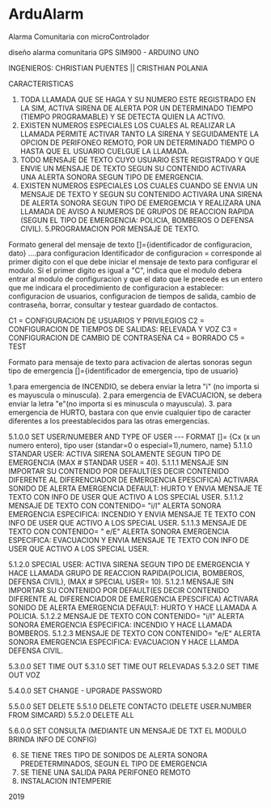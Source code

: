 # ArduAlarm
Alarma Comunitaria con microControlador

diseño alarma comunitaria GPS SIM900 - ARDUINO UNO

INGENIEROS: 
CHRISTIAN PUENTES || CRISTHIAN POLANIA

CARACTERISTICAS

1. TODA LLAMADA QUE SE HAGA Y SU NUMERO ESTE REGISTRADO EN LA SIM, ACTIVA SIRENA DE ALERTA POR UN DETERMINADO TIEMPO (TIEMPO PROGRAMABLE) Y SE DETECTA QUIEN LA ACTIVO.
2. EXISTEN NUMEROS ESPECIALES LOS CUALES AL REALIZAR LA LLAMADA PERMITE ACTIVAR TANTO LA SIRENA Y SEGUIDAMENTE LA OPCION DE PERIFONEO REMOTO, POR UN DETERMINADO TIEMPO O HASTA QUE EL USUARIO CUELGUE LA LLAMADA.
3. TODO MENSAJE DE TEXTO CUYO USUARIO ESTE REGISTRADO Y QUE ENVIE UN MENSAJE DE TEXTO SEGUN SU CONTENIDO ACTIVARA UNA ALERTA SONORA SEGUN TIPO DE EMERGENCIA.
4. EXISTEN NUMEROS ESPECIALES LOS CUALES CUANDO SE ENVIA UN MENSAJE DE TEXTO Y SEGUN SU CONTENIDO ACTIVARA UNA SIRENA DE ALERTA SONORA SEGUN TIPO DE EMERGEMCIA Y REALIZARA UNA LLAMADA DE AVISO A NUMEROS DE GRUPOS DE REACCION RAPIDA (SEGUN EL TIPO DE EMERGENCIA: POLICIA, BOMBEROS O DEFENSA CIVIL).
5.PROGRAMACION POR MENSAJE DE TEXTO.

Formato general del mensaje de texto []={identificador de configuracion, dato}  ....para configuracion
Identificador de configuracion = corresponde al primer digito con el que debe iniciar el mensaje de texto para configurar el modulo. Si el primer digito es igual a "C", indica que el modulo debera entrar al modulo de configuracion y que el dato que le precede es un entero que me indicara el procedimiento de configuracion a establecer: configuracion de usuarios, configuracion de tiempos de salida, cambio de contraseña, borrar, consultar y testear guardado de contactos.

C1 = CONFIGURACION DE USUARIOS Y PRIVILEGIOS
C2 = CONFIGURACION DE TIEMPOS DE SALIDAS: RELEVADA Y VOZ
C3 = CONFIGURACION DE CAMBIO DE CONTRASEÑA
C4 = BORRADO
C5 = TEST

Formato para mensaje de texto para activacion de alertas sonoras segun tipo de emergencia []={identificador de emergencia, tipo de usuario}

1.para emergencia de INCENDIO, se debera enviar la letra "i" (no importa si es mayuscula o minuscula).
2.para emergencia de EVACUACION, se debera enviar la letra "e"(no importa si es minuscula o mayuscula). 
3. para emergencia de HURTO, bastara con que envie cualquier tipo de caracter diferentes a los preestablecidos para las otras emergencias.

5.1.0.0 SET USER/NUMEBER AND TYPE OF USER --- FORMAT []= {Cx (x un numero entero), tipo user (standar=0 o especial=1),numero, name}
5.1.1.0 STANDAR USER: ACTIVA SIRENA SOLAMENTE SEGUN TIPO DE EMERGENCIA (MAX # STANDAR USER = 40).
5.1.1.1 MENSAJE SIN IMPORTAR SU CONTENIDO POR DEFAULT(ES DECIR CONTENIDO DIFERENTE AL DIFERENCIADOR DE EMERGENCIA EPESCIFICA)
ACTIVARA SONIDO DE ALERTA EMERGENCIA DEFAULT: HURTO Y ENVIA MENSAJE TE TEXTO CON INFO DE USER QUE ACTIVO A LOS SPECIAL USER.
5.1.1.2 MENSAJE DE TEXTO CON CONTENIDO= "i/I"  ALERTA SONORA EMERGENCIA ESPECIFICA: INCENDIO Y ENVIA MENSAJE TE TEXTO CON INFO DE USER QUE ACTIVO A LOS SPECIAL USER.
5.1.1.3 MENSAJE DE TEXTO CON CONTENIDO= " e/E" ALERTA SONORA EMERGENCIA ESPECIFICA: EVACUACION Y ENVIA MENSAJE TE TEXTO CON INFO DE USER QUE ACTIVO A LOS SPECIAL USER.

5.1.2.0 SPECIAL USER: ACTIVA SIRENA SEGUN TIPO DE EMERGENCIA Y HACE LLAMADA GRUPO DE REACCION RAPIDA(POLICIA, BOMBEROS, DEFENSA CIVIL), (MAX # SPECIAL USER= 10).
5.1.2.1 MENSAJE SIN IMPORTAR SU CONTENIDO POR DEFAULT(ES DECIR CONTENIDO DIFERENTE AL DIFERENCIADOR DE EMERGENCIA EPESCIFICA)
				ACTIVARA SONIDO DE ALERTA EMERGENCIA DEFAULT: HURTO Y HACE LLAMADA A POLICIA.
5.1.2.2 MENSAJE DE TEXTO CON CONTENIDO= "i/I" ALERTA SONORA EMERGENCIA ESPECIFICA: INCENDIO Y HACE LLAMADA BOMBEROS.
5.1.2.3 MENSAJE DE TEXTO CON CONTENIDO= "e/E" ALERTA SONORA EMERGENCIA ESPECIFICA: EVACUACION Y HACE LLAMDA DEFENSA CIVIL.

5.3.0.0 SET TIME OUT
5.3.1.0 SET TIME OUT RELEVADAS
5.3.2.0 SET TIME OUT VOZ

5.4.0.0 SET CHANGE - UPGRADE PASSWORD

5.5.0.0 SET DELETE
5.5.1.0 DELETE CONTACTO (DELETE USER.NUMBER FROM SIMCARD)
5.5.2.0 DELETE ALL

5.6.0.0 SET CONSULTA (MEDIANTE UN MENSAJE DE TXT EL MODULO BRINDA INFO DE CONFIG)

6. SE TIENE TRES TIPO DE SONIDOS DE ALERTA SONORA PREDETERMINADOS, SEGUN EL TIPO DE EMERGENCIA
7. SE TIENE UNA SALIDA PARA PERIFONEO REMOTO
9. INSTALACION INTEMPERIE

2019
